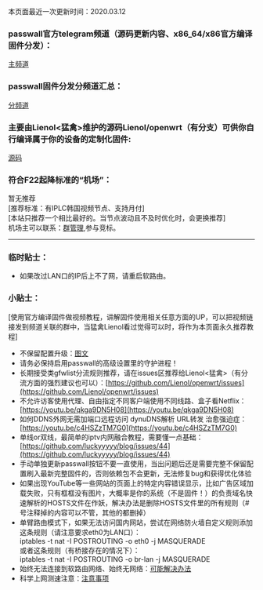 本页面最近一次更新时间：2020.03.12
### passwall官方telegram频道（源码更新内容、x86_64/x86官方编译固件分发）：       
[主频道](https://t.me/passwall)            
### passwall固件分发分频道汇总：             
[分频道](./sub.md)               
### 主要由Lienol<猛禽>维护的源码Lienol/openwrt（有分支）可供你自行编译属于你的设备的定制化固件:             
[源码](./code.md)                   
### 符合F22起降标准的“机场”：    
暂无推荐         
[推荐标准：有IPLC韩国视频节点、支持月付]           
[本站只推荐一个相比最好的。当节点波动且不及时优化时，会更换推荐]             
机场主可以联系：[群管理](https://t.me/wefuxkgfw),参与竞标。                

------------------------------------------------------------------------------------
### 临时贴士：            
* 如果改过LAN口的IP后上不了网，请重启软路由。     

### 小贴士：       
[使用官方编译固件做视频教程，讲解固件使用相关任意方面的UP，可以把视频链接发到频道关联的群中，当猛禽Lienol看过觉得可以时，将作为本页面永久推荐教程]   
* 不保留配置升级：[图文](./upgrade.md)                 
* 请务必保持启用passwall的高级设置里的守护进程！       
* 长期接受类gfwlist分流规则推荐，请在issues区推荐给Lienol<猛禽>（有分流方面的强烈建议也可以）：[https://github.com/Lienol/openwrt/issues](https://github.com/Lienol/openwrt/issues)             
* 不允许访客使用代理、自由指定不同客户端使用不同线路、盒子看Netflix：[https://youtu.be/qkga9DN5H08](https://youtu.be/qkga9DN5H08)        
* 如何DDNS外网无需加端口远程访问 dynuDNS解析 URL转发 治愈强迫症：[https://youtu.be/c4HSZzTM7G0](https://youtu.be/c4HSZzTM7G0)        
* 单线or双线，最简单的iptv内网融合教程，需要懂一点基础：[https://github.com/luckyyyyy/blog/issues/44](https://github.com/luckyyyyy/blog/issues/44)        
* 手动单独更新passwall按钮不要一直使用，当出问题后还是需要完整不保留配置刷入最新完整固件的，否则依赖包不会更新，无法修复bug和获得优化体验          
* 如果出现YouTube等一些网站的页面上的特定内容错误显示，比如广告区域加载失败，只有框框没有图片，大概率是你的系统（不是固件！）的负责域名快速解析的HOSTS文件在作妖，解决办法是删除HOSTS文件里的所有规则（# 号注释掉的内容可以不管，其他的都删掉）               
* 单臂路由模式下，如果无法访问国内网站，尝试在网络防火墙自定义规则添加这条规则（请注意要求eth0为LAN口）：            
iptables -t nat -I POSTROUTING -o eth0 -j MASQUERADE           
或者这条规则（有桥接存在的情况下）：       
iptables -t nat -I POSTROUTING -o  br-lan  -j MASQUERADE            
* 始终无法连接到软路由网络、始终无网络：[可能解决办法](./winproxy.md)               
* 科学上网测速注意：[注意事项](./speed.md)                  

